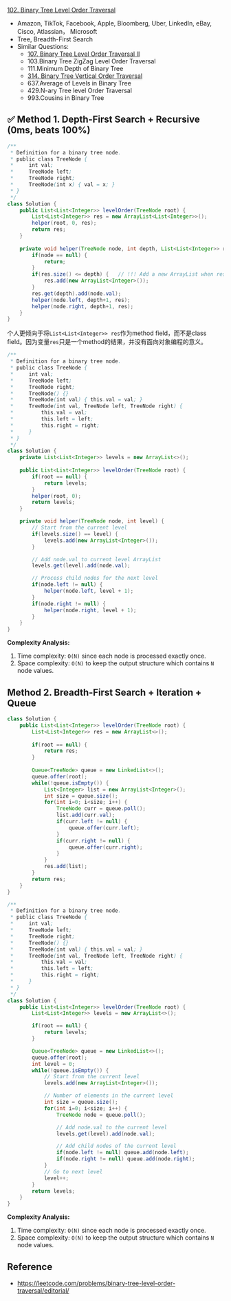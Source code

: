 [102. Binary Tree Level Order Traversal](https://leetcode.com/problems/binary-tree-level-order-traversal/)

* Amazon, TikTok, Facebook, Apple, Bloomberg, Uber, LinkedIn, eBay, Cisco, Atlassian， Microsoft
* Tree, Breadth-First Search
* Similar Questions:
    * [107. Binary Tree Level Order Traversal II](https://leetcode.com/problems/binary-tree-level-order-traversal-ii/)
    * 103.Binary Tree ZigZag Level Order Traversal
    * 111.Minimum Depth of Binary Tree
    * [314. Binary Tree Vertical Order Traversal](https://leetcode.com/problems/binary-tree-vertical-order-traversal/)
    * 637.Average of Levels in Binary Tree
    * 429.N-ary Tree level Order Traversal
    * 993.Cousins in Binary Tree


## ✅ Method 1. Depth-First Search + Recursive (0ms, beats 100%)
```java
/**
 * Definition for a binary tree node.
 * public class TreeNode {
 *     int val;
 *     TreeNode left;
 *     TreeNode right;
 *     TreeNode(int x) { val = x; }
 * }
 */
class Solution {
    public List<List<Integer>> levelOrder(TreeNode root) {
        List<List<Integer>> res = new ArrayList<List<Integer>>();
        helper(root, 0, res);
        return res;
    }
    
    private void helper(TreeNode node, int depth, List<List<Integer>> res) {
        if(node == null) {
            return;
        }
        if(res.size() <= depth) {   // !!! Add a new ArrayList when res.size() == depth
            res.add(new ArrayList<Integer>());
        }
        res.get(depth).add(node.val);
        helper(node.left, depth+1, res);
        helper(node.right, depth+1, res);
    }
}
```
个人更倾向于将`List<List<Integer>> res`作为method field，而不是class field。因为变量`res`只是一个method的结果，并没有面向对象编程的意义。


```Java
/**
 * Definition for a binary tree node.
 * public class TreeNode {
 *     int val;
 *     TreeNode left;
 *     TreeNode right;
 *     TreeNode() {}
 *     TreeNode(int val) { this.val = val; }
 *     TreeNode(int val, TreeNode left, TreeNode right) {
 *         this.val = val;
 *         this.left = left;
 *         this.right = right;
 *     }
 * }
 */
class Solution {
    private List<List<Integer>> levels = new ArrayList<>();
    
    public List<List<Integer>> levelOrder(TreeNode root) {
        if(root == null) {
            return levels;
        }
        helper(root, 0);
        return levels;
    }

    private void helper(TreeNode node, int level) {
        // Start from the current level
        if(levels.size() == level) {
            levels.add(new ArrayList<Integer>());
        }

        // Add node.val to current level ArrayList
        levels.get(level).add(node.val);

        // Process child nodes for the next level
        if(node.left != null) {
            helper(node.left, level + 1);
        } 
        if(node.right != null) {
            helper(node.right, level + 1);
        }
    }
}
```
**Complexity Analysis:**
1. Time complexity: `O(N)` since each node is processed exactly once.
2. Space complexity: `O(N)` to keep the output structure which contains `N` node values.


## Method 2. Breadth-First Search + Iteration + Queue
```java
class Solution {
    public List<List<Integer>> levelOrder(TreeNode root) {
        List<List<Integer>> res = new ArrayList<>();
        
        if(root == null) {
            return res;
        }
        
        Queue<TreeNode> queue = new LinkedList<>();
        queue.offer(root);
        while(!queue.isEmpty()) {
            List<Integer> list = new ArrayList<Integer>();
            int size = queue.size();
            for(int i=0; i<size; i++) {
                TreeNode curr = queue.poll();
                list.add(curr.val);
                if(curr.left != null) {
                    queue.offer(curr.left);
                }
                if(curr.right != null) {
                    queue.offer(curr.right);
                }
            }
            res.add(list);
        }
        return res;
    }
}
```


```Java
/**
 * Definition for a binary tree node.
 * public class TreeNode {
 *     int val;
 *     TreeNode left;
 *     TreeNode right;
 *     TreeNode() {}
 *     TreeNode(int val) { this.val = val; }
 *     TreeNode(int val, TreeNode left, TreeNode right) {
 *         this.val = val;
 *         this.left = left;
 *         this.right = right;
 *     }
 * }
 */
class Solution {
    public List<List<Integer>> levelOrder(TreeNode root) {
        List<List<Integer>> levels = new ArrayList<>();

        if(root == null) {
            return levels;
        }

        Queue<TreeNode> queue = new LinkedList<>();
        queue.offer(root);
        int level = 0;
        while(!queue.isEmpty()) {
            // Start from the current level
            levels.add(new ArrayList<Integer>());

            // Number of elements in the current level
            int size = queue.size();
            for(int i=0; i<size; i++) {
                TreeNode node = queue.poll();

                // Add node.val to the current level
                levels.get(level).add(node.val);

                // Add child nodes of the current level
                if(node.left != null) queue.add(node.left);
                if(node.right != null) queue.add(node.right);
            }
            // Go to next level
            level++;
        }
        return levels;
    }
}
```
**Complexity Analysis:**
1. Time complexity: `O(N)` since each node is processed exactly once.
2. Space complexity: `O(N)` to keep the output structure which contains `N` node values.


## Reference
* https://leetcode.com/problems/binary-tree-level-order-traversal/editorial/